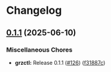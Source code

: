 # Changelog

## [0.1.1](https://github.com/BfArM-MVH/grz-tools/compare/grz-cli-v0.6.1...grz-cli-v0.1.1) (2025-06-10)


### Miscellaneous Chores

* **grzctl:** Release 0.1.1 ([#126](https://github.com/BfArM-MVH/grz-tools/issues/126)) ([f31887c](https://github.com/BfArM-MVH/grz-tools/commit/f31887cd231c22a2ac4275e9c1dcf7adefe0dfcd))
